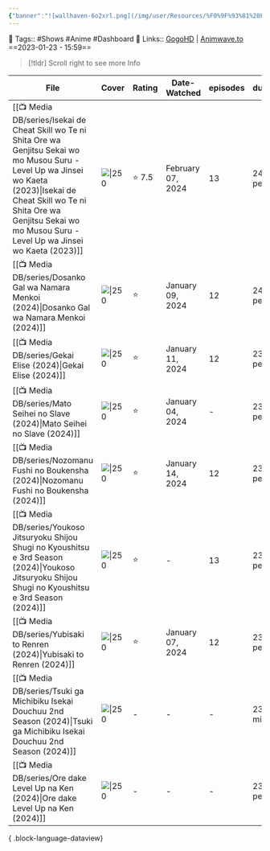 ```yaml
---
{"banner":"![wallhaven-6o2xrl.png](/img/user/Resources/%F0%9F%93%81%20Files/%F0%9F%93%B8Images/wallhaven-6o2xrl.png)","banner_y":0.513,"cssclasses":["cards"],"number":21,"image":"https://wallpapers-clan.com/wp-content/uploads/2022/12/anime-eyes-gif-pfp-1.gif","dg-publish":true,"banner_icon":"📺","permalink":"/media-db/anime-list-2024/","dgPassFrontmatter":true,"noteIcon":"3","created":"2024-01-04T04:42:23.404+05:30","updated":"2024-01-04T04:42:48.286+05:30"}
---
```


🧶 Tags:: #Shows #Anime  #Dashboard 
🔗 Links:: [GogoHD](https://gogohd.net) | [Animwave.to](https://aniwave.to/home)
==2023-01-23 - 15:59==

> [!tldr] Scroll right to see more Info

| File                                                                                                                                                                                                                                                         | Cover                                                              | Rating | Date-Watched      | episodes | duration      | genres                                                                    | status      |
| ------------------------------------------------------------------------------------------------------------------------------------------------------------------------------------------------------------------------------------------------------------ | ------------------------------------------------------------------ | ------ | ----------------- | -------- | ------------- | ------------------------------------------------------------------------- | ----------- |
| [[📺 Media DB/series/Isekai de Cheat Skill wo Te ni Shita Ore wa Genjitsu Sekai wo mo Musou Suru - Level Up wa Jinsei wo Kaeta (2023)\|Isekai de Cheat Skill wo Te ni Shita Ore wa Genjitsu Sekai wo mo Musou Suru - Level Up wa Jinsei wo Kaeta (2023)]] | ![\|250](https://cdn.myanimelist.net/images/anime/1316/134327.jpg) | ⭐ 7.5  | February 07, 2024 | 13       | 24 min per ep | <ul><li>Action</li><li>Adventure</li><li>Fantasy</li></ul>                | 🟢 watched  |
| [[📺 Media DB/series/Dosanko Gal wa Namara Menkoi (2024)\|Dosanko Gal wa Namara Menkoi (2024)]]                                                                                                                                                           | ![\|250](https://cdn.myanimelist.net/images/anime/1937/136906.jpg) | ⭐      | January 09, 2024  | 12       | 24 min per ep | <ul><li>Comedy</li></ul>                                                  | \-          |
| [[📺 Media DB/series/Gekai Elise (2024)\|Gekai Elise (2024)]]                                                                                                                                                                                             | ![\|250](https://cdn.myanimelist.net/images/anime/1449/140344.jpg) | ⭐      | January 11, 2024  | 12       | 23 min per ep | <ul><li>Comedy</li><li>Fantasy</li><li>Romance</li></ul>                  | \-          |
| [[📺 Media DB/series/Mato Seihei no Slave (2024)\|Mato Seihei no Slave (2024)]]                                                                                                                                                                           | ![\|250](https://cdn.myanimelist.net/images/anime/1519/138908.jpg) | ⭐      | January 04, 2024  | \-       | 23 min per ep | <ul><li>Action</li><li>Fantasy</li><li>Ecchi</li></ul>                    | 🟡 watching |
| [[📺 Media DB/series/Nozomanu Fushi no Boukensha (2024)\|Nozomanu Fushi no Boukensha (2024)]]                                                                                                                                                             | ![\|250](https://cdn.myanimelist.net/images/anime/1008/140287.jpg) | ⭐      | January 14, 2024  | 12       | 23 min per ep | <ul><li>Action</li><li>Adventure</li><li>Fantasy</li></ul>                | \-          |
| [[📺 Media DB/series/Youkoso Jitsuryoku Shijou Shugi no Kyoushitsu e 3rd Season (2024)\|Youkoso Jitsuryoku Shijou Shugi no Kyoushitsu e 3rd Season (2024)]]                                                                                               | ![\|250](https://cdn.myanimelist.net/images/anime/1332/139318.jpg) | ⭐      | \-                | 13       | 23 min per ep | <ul><li>Drama</li><li>Suspense</li></ul>                                  | 🟡 watching |
| [[📺 Media DB/series/Yubisaki to Renren (2024)\|Yubisaki to Renren (2024)]]                                                                                                                                                                               | ![\|250](https://cdn.myanimelist.net/images/anime/1188/139825.jpg) | ⭐      | January 07, 2024  | 12       | 23 min per ep | <ul><li>Romance</li></ul>                                                 | 🟡 watching |
| [[📺 Media DB/series/Tsuki ga Michibiku Isekai Douchuu 2nd Season (2024)\|Tsuki ga Michibiku Isekai Douchuu 2nd Season (2024)]]                                                                                                                           | ![\|250](https://cdn.myanimelist.net/images/anime/1752/139314.jpg) | \-     | \-                | \-       | 23 minutes    | <ul><li>Action</li><li>Adventure</li><li>Comedy</li><li>Fantasy</li></ul> | 🚧 Waiting  |
| [[📺 Media DB/series/Ore dake Level Up na Ken (2024)\|Ore dake Level Up na Ken (2024)]]                                                                                                                                                                   | ![\|250](https://cdn.myanimelist.net/images/anime/1926/140799.jpg) | \-     | \-                | \-       | 23 min per ep | <ul><li>Action</li><li>Adventure</li><li>Fantasy</li></ul>                | 🟡 watching |

{ .block-language-dataview}